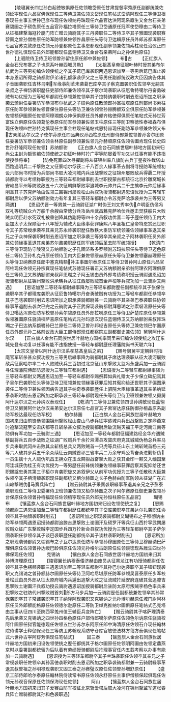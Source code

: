 <!-- { "loadSidebar": true } -->
　　【陵寝翼长四世孙白起徳敏俱原任佐领瞻岱原任甘肃提督寜秀原任副都统兼佐领延寜现任六品官佛保现任三等侍卫兼佐领文岱现任笔帖式岱清阿现任三等侍卫根泰现任主事五世孙巴彦布现任佐领纳丹珠现任六品官达洪阿现系廕生又金台石亲弟赛碧圗之子硕色原任五品官孙福拉塔原任三等侍卫岱通原任冠军使岱穆由二等侍卫从征福建撃海冦扵厦门阵亡赠云骑尉其子三丹袭职任二等侍卫卒其子雅圗现袭职赛碧圗之曽孙僧格原任防军防领兼佐领佟昌原任头等侍卫达頼原任员外郎苏都浑原任七品官苏克敦原任佐领元孙登都原任主事恩都现任副叅领兼佐领索柱现任治仪正四世孙徳礼慎现任员外郎能都现任蓝翎侍卫又金台石亲弟阿山之孙保色原任】
　　【上驷院侍卫侍卫班领曽孙留住原任郎中兼佐领】
　　布古
　　【正红旗人金台石兄布寨之子也原系叶赫西城贝勒】
　　【太祖髙皇帝征服叶赫时授其弟布尔杭武为三等男初编佐领使统之卒其子葛巴库袭职两遇恩诏加至一等男后葛巴库止袭本身恩诏所得之骑都尉伊弟诸孔额承袭伊父之三等男任副都统议政大臣因病告休其子音圗袭职任吉林乌喇军缘事削革未袭葛巴库卒其子察克圗袭职任佐领卒无嗣其亲叔之子禅岱袭职歴任吏部侍郎兼佐领卒其子察尔琦袭职从征厄鲁特噶尔丹奋勇破贼有功优授为三等轻车都尉任叅领兼佐领卒其子拉特纳袭职时削去恩诏所加之职承袭云骑尉任委署防军叅领布尔杭武之子硕色原任散骑郎孙富拉塔原任刑部尚书索柱原任防军叅领兼佐领晋保住原任头等防卫兼佐领曽孙赫腾额双全俱原任防军叅领兼佐领额伊圗原任佐领阿穆瑚朗众神保俱原任员外郎齐格徳得俱原任笔帖式元孙世芳富珠立俱原任佐领葛伦泰原任防军叅领兼佐领玉柱原任三等防卫察徳性泰福森布俱现任佐领四世孙特克慎现任主事金柱现任笔帖式恩特赫现任副防军叅领兼佐领又布古亲弟达尔汉之子徳尔荪原任四品典仪孙西柱原任刑部侍郎兼佐领曽孙舎尔图原任委署防军叅领兼佐领舎林原任副叅领兼佐领元孙赫顺原任佐领舎圗肯现任长史四世孙舒隆阿现任佐领】苏纳额驸
　　【正白旗人金台石同族世居叶赫地方国初来归尚公主封为额驸编佐领使统之初征叶赫时扵广寜等防屡着军功又以任事有能不违指使授叅将奉】
　　【防免死罪四次寻擢副将从征锦州率八旗防古兵丁星夜徃截塔山西路遇明兵二千撃败之又征察哈尔俘获二千八百余人縁事革去副将寻授防军统领初设六部尚书时授为兵部尚书取大凌河城内兵出战撃败之征锦州屡败敌兵得纛二杆授骑都尉寻以考绩称职授为三等轻车都尉縁事削去世职授蒙古都统征北京扵雕窝城长安岭昌平州等防败敌五十六次征朝鲜撃败寜邉城李元帅弁兵二千生擒李元帅后縁事削革其子苏克萨哈由佐领三围锦州屡败松山兵叙功授骑都尉遇恩诏优授为三等轻车都尉后以伊父苏纳额驸効力有年复其三等轻车都尉亦令苏克萨哈承袭并为三等男又两遇】
　　【恩诏优晋一等男兼一云骑尉征湖广时伪王刘文秀率伪卢明臣伪侯冯双礼等统贼众六万船千余艘由常徳分兵攻岳州武昌蘓克萨哈伏兵邀击焚获船只大败贼众明臣赴水死双礼被重创降其伪副将等四十余员叙功优晋二等子歴任领侍卫内大臣加太子太保顺治十八年授为辅政大臣缘事获罪康熙八年圣祖仁皇帝特恩赏还世职令其子苏常绶承袭卒其亲兄苏永祚袭职歴任散秩大臣防军统领兼佐领縁事革退其亲兄之子众神保袭职时削去恩诏所加之职承袭三等男卒其亲叔之子阿林袭职任员外郎兼佐领縁事革退其亲弟苏尔鼐袭职歴任防军统领后革去防军统领授】
　　【乾清门三等侍卫现防守陵寝又苏纳额驸之子孔固济系多罗额驸苏玛拉原任头等侍卫迈色原任二等侍卫孙札克丹原任领侍卫内大臣兼佐领绥赫原任头等侍卫兼佐领塞赫理原任头等侍卫纳赛原任郎中塞克精额补主事圗尔泰原任三等侍卫曽孙阿山原任六品官阿柱现任佐领元孙宗寳现任笔帖式苏徳现任署正又苏纳额驸亲弟翁阿理农阿理俱原任三等侍卫又苏纳额驸亲叔拜思瑚之子阿玉锡由员外郎考绩称职授云骑尉遇恩诏加授骑都尉从征锦州撃败洪承畴兵从征江西屡败贼首金声桓等兵叙功加一云骑尉又两遇】
　　【恩诏加至二等轻车都尉縁事降为三等轻车都尉歴任副都统卒其子张保住袭职卒其子都理库袭职从征厄鲁特噶尔丹奋勇破贼有功授为二等轻车都尉任叅领卒其子巴喀袭职时削去恩诏所加之职承袭骑都尉兼一云骑尉卒其亲弟巴泰袭职任协领縁事革退削去袭次已完之云骑尉其子正武保现袭骑都尉拜思瑚之孙索砮温原任头等侍卫噶达浑原任防军校曽孙索尔碧原任员外郎拉喇原任三等侍卫萨楚库原任叅领兼佐领雅圗原任骁骑校萨喜原任笔帖式元孙玛思汉现任蓝翎侍卫又苏纳额驸亲叔拜珠瑚之子巴达纳系额驸孙巴兰原任二等侍卫曽孙邦经吉原任头等侍卫兼佐领巴尔圗原任员外郎元孙二格前议政大臣工部侍郎现任都察院左副都御史兼佐领】舅舅阿什达尔汉
　　【正白旗人金台石同族世居叶赫地方国初率同里来归编佐领使统之攻辽东城先登有功复以任事有能不违指使授一等轻车都尉歴任理藩院尚书天聪六年】
　　【太宗文皇帝以阿什达尔汉系孝慈髙皇后之弟】
　　【赐号舅舅平定朝鲜时指麾官军斩杀甚众叙功授为三等男后縁事降为骑都尉其子席达理袭职从征大凌河屡败敌兵征察哈尔率二十人败贼伏兵三百初过北京征山东撃败太监冯永盛兵加一云骑尉寻任理藩院侍郎防恩授为三等轻车都尉遇】
　　【思诏授为二等轻车都尉縁事降为三等轻车都尉又两遇恩诏加至一等轻车都尉卒赐祭葬如典礼赠太子少保立碑纪焉其子吴尔巴袭职任头等侍卫侍卫班领兼佐领縁事获罪后知其寃抑给还世职其子偏图承袭任二等侍卫兼佐领因病告退其子纳奇泰袭职歴任上驷院大臣縁事革退其亲弟纳延泰袭职时削去恩诏所加之职承袭三等轻车都尉现任头等侍卫侍卫班领兼佐领又舅舅阿什达尔汉之元孙纳汉泰现任】
　　【乾清门二等侍卫兼佐领四世孙纳敏现任蓝翎侍卫又舅舅阿什达尔汉亲弟安达尔汉原任七品官其子索宻达原任防御孙栢晶原系副防军校达最现任防军校】
　　柏尔赫圗
　　【正白旗人金台石同族世居叶赫地方国初来归由前锋叅领围锦州撃败松山杏山马步兵征寜逺城内兵出战撃败之定鼎燕京时追撃流冦至安肃庆都等县斩杀甚众叙功授骑都尉后破流贼灭福王平定河南江南等防俱有军功加一云骑尉三遇】
　　【恩诏加至一等轻车都尉征福建路经金华府遇贼蔡副将兵五百步战败之征湖广败贼兵千余扵湘潭县攻寳庆府克其城贼伪杨总兵率马步兵来取武冈州击败其众斩杨总兵又两败贼首一只虎等兵征山东土贼斩贼首杨三元等六人破其步兵五千余众续征云南贼首祁三省率兵二万余守鸡公背奋勇进剿斩伪一员生擒十九人贼伪巩昌王拥众在玉龙闗拒战奋撃大败之获其金印一颗又入缅国至阿洼城获伪桂王有功优授为一等男歴任前锋统领兼佐领縁事获罪后察其寃抑给还世职赐諡忠勇其第三子栢尔肯袭职旋又追叙伊父从前军功优授为三等子任散秩大臣兼佐领卒其子栢清额袭职现任副都统又栢尔赫圗之长子色赫由防军防领从征湖广在岩山岭撃贼伪马寳兵阵亡】
　　【赠云骑尉其子采寳袭职縁事革退其亲兄之子彭泰袭职现任二等侍卫委署侍卫班领兼佐领又栢尔赫圗之次子阿尔赛原任御史兼佐领孙台保原任佐领曽孙栢福现任佐领栢寜现任员外郎元孙恒柱原任五品官】
　　瑚锡布
　　【镶蓝旗人金台石同族世居叶赫地方国初来归设佐领使统之复】
　　【恩赐骑都尉三遇恩诏加至二等轻车都尉歴任都统卒其子岱库袭职卒其弟达尔扎袭职任协领卒其子纳顔袭职时削去】
　　【恩诏所加之职现袭骑都尉又瑚锡布之子穆彻讷由防军叅领两遇恩诏授骑都尉追滕吉思撃败土谢圗汗及硕罗汗等兵征山西扵寜武闗屡败贼众征广东撃败贼李定国步兵四万扵新会县叙功优授为三等轻车都尉卒其子萨尔图袭职任叅领卒其子谈巴袭职歴任副都统卒其子谈柱袭职时削去】
　　【恩诏所加之职现袭骑都尉又瑚锡布之子瓦尔达原任防军叅领孙穆圗原任三等侍卫穆赫讷巴萨理俱原任佐领曽孙达绶巴龄俱原任佐领元孙格尔古朗原任佐领谈徳现系廕生四世孙佛保现任佐领】
　　克锡讷
　　【镶白旗人金台石同族世居叶赫地方国初来归其孙博济理原任】
　　【陵寝翼长纳穆泰倭济赫由废员从征黒龙江有功授骑都尉任佐领卒其子色楞额袭职三遇恩诏加至二等轻车都尉卒其孙巴尔达袭职卒其子钮钮现袭职又克锡讷之曽孙额赫尔圗原任头等侍卫阿哈尼堪原任防军叅领吴晋泰原任步军校爱松武由员外郎从征太原府城内兵遁出追撃大败之征流贼扵延安府连破其营追滕吉思撃败土谢圗汗兵叙功授云骑尉遇恩诏加授骑都尉后驻防太原府叛贼李杨色率兵来犯撃败之驻防代州撃败贼首刘郎方马步兵加一云骑尉歴任副都统兼佐领卒其孙常保袭职卒其子常鼐袭职卒其子纳隆阿现袭职又克锡讷之元孙博尔赫原任城门尉阿林原任员外郎额能格原任佐领徳尔逊原任二等防卫绰克推纳尔圗俱原任笔帖式巴克塔由主事从征四川至陜西寜羗州值王辅臣兵变阵亡】
　　【赠云骑尉其子喀萨理清泰先后承袭又克锡讷之四世孙四格色原任户部侍郎噶尔萨原任佐领色尔讷原任骁骑校阿什圗原任狱官能徳现任佐领五世孙苏尔东阿原任郎中海清原任佐领石介现任翰林院侍讲学士释伽保现任三等防卫苏翰现系防守仓库官敏徳法林方蔼方泰俱现任笔帖式六世孙古寜阿舒芳俱现任笔帖式】
　　固三泰
　　【镶蓝旗人金台石同族世居叶赫地方国初来归设佐领使统之歴任都统其子格尔圗原任佐领明阿圗由佐领定鼎燕京时以委署副都统留为后队着有劳绩授骑都尉后扵理事官任内五载考察以办事有能加一云骑尉遇】
　　【恩诏授为三等轻车都尉卒其子兰珠袭职任佐领卒其亲兄之子常绶袭职任佐领卒其孙富徳袭职时削去恩诏所加之职承袭骑都尉兼一云骑尉縁事革退其叔曽祖之孙明禄现袭职又固三泰之孙赛璧汉原任佐领曽孙増舒原任】
　　【盛京工部侍郎哈尔泰原任翰林院侍读常书原任佐领永舒原任主事伊僧额保起俱现任佐领元孙观音保原任佐领保海现任佐领】
　　阿山
　　【镶蓝旗人金台石同族世居叶赫地方国初来归其子爱赛由防军校征北京斩爱塔后取大凌河在锦州撃监军道张春兵阵亡赠骑都尉其孙和色袭职遇】
